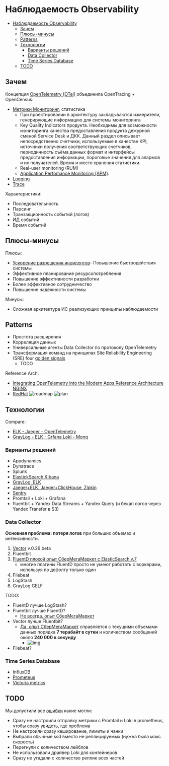 # Наблюдаемость Observability

- [Наблюдаемость Observability](#наблюдаемость-observability)
	- [Зачем](#зачем)
	- [Плюсы-минусы](#плюсы-минусы)
	- [Patterns](#patterns)
	- [Технологии](#технологии)
		- [Варианты решений](#варианты-решений)
		- [Data Collector](#data-collector)
		- [Time Series Database](#time-series-database)
	- [TODO](#todo)

## Зачем

Концепция [OpenTelemetry (OTel)](../../technology/protocols.integration/otel.md) объединила OpenTracing + OpenCensus:

- [Метрики Мониторинг](../../technology/monitoring.md), статистика
	- При проектировании в архитектуру закладываются измерители, генерирующие информацию для системы мониторинга
	- Key Quality Indicators продукта. Необходимы для возможности мониторинга качества предоставления продукта дежурной сменой Service Desk и ДКК. Данный раздел описывает непосредственно счетчики, используемые в качестве KPI, источники получения соответствующих счетчиков, периодичность съёма данных формат и интерфейсы предоставления информации, пороговые значения для алармов и их получателей. Время и место хранения статистики.
	- Real-user monitoring (RUM)
	- [Application Perfomance Monitoring (APM)](../system.class/apm.md).
- [Logging](../../technology/logging.md)
- [Trace](../../technology/tracing.distributed.md)

Характеристики:

- Последовательность
- Парсинг
- Транзакционность событий (логов)
- ИД событий
- Время событий

## Плюсы-минусы

Плюсы:

- [Ускорение разрешения инцидентов](https://habr.com/ru/amp/publications/727072/)- Повышение быстродействия системы
- Эффективное планирование ресурсопотребления
- Повышение эффективности разработки
- Более эффективное сотрудничество
- Повышение надёжности системы

Минусы:

- Сложная архитектура ИС реализующих принципы наблюдаемости

## Patterns

- Простота расширения
- Корреляция данных
- Универсальные агенты Data Collector по протоколу OpenTelemetry
- Трансформация команд на принципах Site Reliability Engineering (SRE) four [golden signals](https://sre.google/sre-book/monitoring-distributed-systems/)
	- TODO

Reference Arch:

- [Integrating OpenTelemetry into the Modern Apps Reference Architecture NGINX](https://www.nginx.com/blog/integrating-opentelemetry-modern-apps-reference-architecture-progress-report?mkt_tok=NjUzLVNNQy03ODMAAAGDoZc8tBnTTPpd0LyW8jL4ptLEDNmRtqT86ruxAIy0w26Q36wbMRlF5KC3BMfg2BcRVqWCoPUW3J4gMfJLANmKejRzOQC80kmD2-ueYoqT-DoXcB1iUA)
- [RedHat](https://www.redhat.com/architect/hybrid-cloud-observability)
	![roadmap](https://www.redhat.com/architect/sites/default/files/styles/embed_large/public/2022-11/summaryofobservalitysolution.png?itok=Vihud-bJ)
	![plan](https://www.redhat.com/architect/sites/default/files/styles/embed_large/public/2022-11/observabilitysolution.insteps.png?itok=3c9lpFUb)

## Технологии

Compare:

- [ELK - Jaeger - OpenTelemetry](https://www.nginx.com/blog/integrating-opentelemetry-modern-apps-reference-architecture-progress-report?mkt_tok=NjUzLVNNQy03ODMAAAGDoZc8tBnTTPpd0LyW8jL4ptLEDNmRtqT86ruxAIy0w26Q36wbMRlF5KC3BMfg2BcRVqWCoPUW3J4gMfJLANmKejRzOQC80kmD2-ueYoqT-DoXcB1iUA)
- [GrayLog - ELK - Grfana Loki - Monq](https://habr.com/ru/post/594805/)

### Варианты решений

- Appdynamics
- Dynatrace
- Splunk
- [ElastickSearch Kibana](../../technology/monitoring/elk.md)
- [GrayLog, ELK](../../technology/logging.md)
- [Jaeger+ELK, Jaeger+ClickHouse, Zipkin](../../technology/tracing.distributed.md)
- [Sentry](../../technology/observability/sentry.md)
- Promtail + Loki + Grafana	
- fluentbit + Yandex Data Streams + Yandex Query (и бекап логов через Yandex Transfer в S3)

### Data Collector

__Основная проблема: потеря логов__ при больших объемах и интенсивности.

1. [Vector](https://vector.dev/) v.0.26 beta
2. Fluentbit
3. [FluentD плохой опыт СберМегаМаркет с ElasticSearch v.7](https://habr.com/ru/company/sbermegamarket/blog/696844/)
	- многие плагины FluentD просто не умеют работать с воркерами, используя по дефолту только один
4. Filebeat
5. LogStash
6. GrayLog GELF

TODO:

- FluentD лучше LogStash?
- Fluentbit лучше FluentD?
	- [Не всегда, опыт СберМегаМаркет](https://habr.com/ru/company/sbermegamarket/blog/696844/)
- Vector лучше Fluentbit?
	- [Да, опыт СберМегаМаркет](https://habr.com/ru/company/sbermegamarket/blog/696844/) справляется с текущими объемами данных порядка __7 терабайт в сутки__ и количеством сообщений около __240 000 в секунду__
		- ![img](https://habrastorage.org/r/w1560/getpro/habr/upload_files/770/8d7/241/7708d72418f567bfadab0e381fc8c462.png)
- Filebeat?

### Time Series Database

- InfluxDB
- [Prometeus](../../technology/store/prometheus.md)
- [Victoria metrics](../../technology/monitoring/victoriametrics.md)


## TODO

Мы допустили все [ошибки](https://habr.com/ru/company/sbermegamarket/blog/696844/#comment_24875276) какие могли:
- Сразу не настроили отправку метрики с Promtail и Loki в prometheus, чтобы сразу увидеть, где проблема
- Не настроили сразу кеширование, лимиты и чанки
- Выбрали обычные ssd вместо не реплицируемых (нужна была макс скорость)
- Перегнули с количеством лейблов
- Не использовали драйвер Loki для контейнеров
- Сразу не угадали с количество реплик всех частей